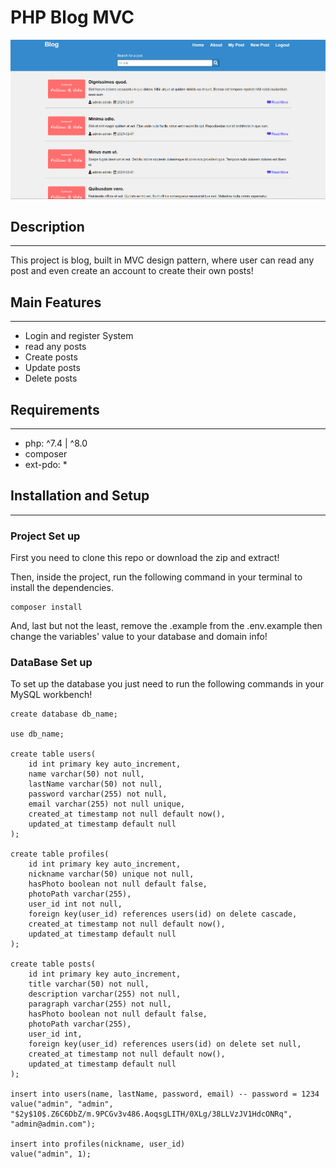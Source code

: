 # PHP Blog MVC

![Main img](readme/main-img.png)

## Description
---

This project is blog, built in MVC design pattern, where user can read any post and even create an account to create their own posts!

## Main Features
---

- Login and register System
- read any posts
- Create posts
- Update posts
- Delete posts

## Requirements
---
- php: ^7.4 | ^8.0
- composer
- ext-pdo: *

## Installation and Setup
---

### Project Set up

First you need to clone this repo or download the zip and extract!

Then, inside the project, run the following command in your terminal to install the dependencies.

```
composer install
```

And, last but not the least, remove the .example from the .env.example then change the variables' value to your database and domain info!

### DataBase Set up

To set up the database you just need to run the following commands in your MySQL workbench!

```
create database db_name;

use db_name;

create table users(
	id int primary key auto_increment,
    name varchar(50) not null,
    lastName varchar(50) not null,
    password varchar(255) not null,
    email varchar(255) not null unique,
    created_at timestamp not null default now(),
    updated_at timestamp default null
);

create table profiles(
	id int primary key auto_increment,
    nickname varchar(50) unique not null,
    hasPhoto boolean not null default false,
    photoPath varchar(255),
    user_id int not null,
    foreign key(user_id) references users(id) on delete cascade,
	created_at timestamp not null default now(),
    updated_at timestamp default null
);

create table posts(
	id int primary key auto_increment,
    title varchar(50) not null,
    description varchar(255) not null,
    paragraph varchar(255) not null,
    hasPhoto boolean not null default false,
    photoPath varchar(255),
    user_id int,
    foreign key(user_id) references users(id) on delete set null,
    created_at timestamp not null default now(),
    updated_at timestamp default null
);

insert into users(name, lastName, password, email) -- password = 1234
value("admin", "admin", "$2y$10$.Z6C6DbZ/m.9PCGv3v486.AoqsgLITH/0XLg/38LLVzJV1HdcONRq", "admin@admin.com");

insert into profiles(nickname, user_id)
value("admin", 1);
```

